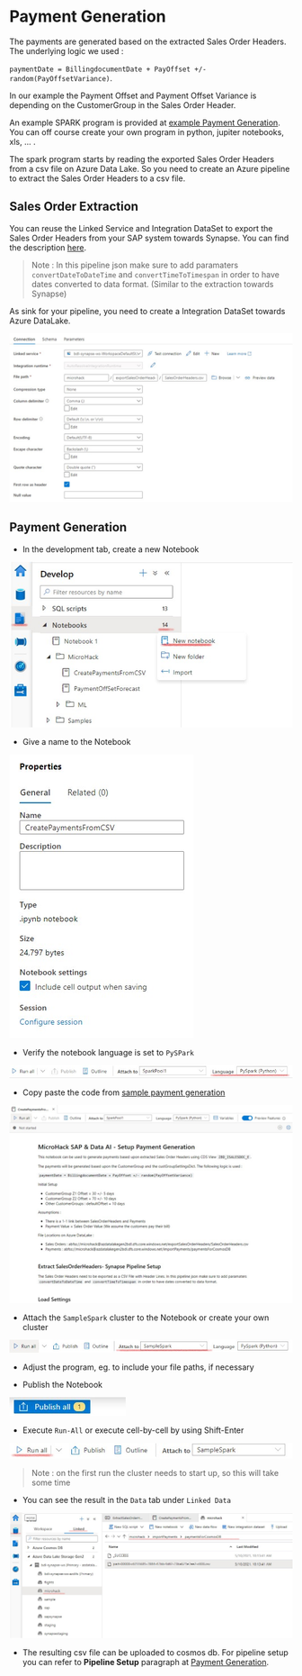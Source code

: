 # Payment Generation

The payments are generated based on the extracted Sales Order Headers. 
The underlying logic we used :

`paymentDate = BillingdocumentDate + PayOffset +/- random(PayOffsetVariance)`.

In our example the Payment Offset and Payment Offset Variance is depending on the CustomerGroup in the Sales Order Header.

An example SPARK program is provided at [example Payment Generation](../scripts/CreatePaymentsFromCSV.ipynb).
You can off course create your own program in python, jupiter notebooks, xls, ... .

The spark program starts by reading the exported Sales Order Headers from a csv file on Azure Data Lake. So you need to create an Azure pipeline to extract the Sales Order Headers to a csv file.

## Sales Order Extraction
You can reuse the Linked Service and Integration DataSet to export the Sales Order Headers from your SAP system towards Synapse. You can find the description [here](../DataFlowConfig.md).

> Note : In this pipeline json make sure to add paramaters `convertDateToDateTime` and `convertTimeToTimespan` in order to have dates converted to data format. (Similar to the extraction towards Synapse)

As sink for your pipeline, you need to create a Integration DataSet towards Azure DataLake.

<img src="../images/paymentGen/salesOrderHeadersCSV.jpg">

## Payment Generation
* In the development tab, create a new Notebook

<img src="../images/paymentGen/createNewNoteBook.jpg">

* Give a name to the Notebook
<img src="../images/paymentGen/notebookName.jpg">

* Verify the notebook language is set to `PySPark`
<img src="../images/paymentGen/pySpark.jpg">

* Copy paste the code from [sample payment generation](../scripts/CreatePaymentsFromCSV.ipynb)

<img src="../images/paymentGen/notebook.jpg">

* Attach the `SampleSpark` cluster to the Notebook or create your own cluster
<img src="../images/paymentGen/attachCluster.jpg">

* Adjust the program, eg. to include your file paths, if necessary

* Publish the Notebook

<img src="../images/paymentGen/publish.jpg">

* Execute `Run-All` or execute cell-by-cell by using Shift-Enter
<img src="../images/paymentGen/runAll.jpg">

> Note : on the first run the cluster needs to start up, so this will take some time

* You can see the result in the `Data` tab under `Linked Data`

<img src="../images/paymentGen/paymentsDataCSV.jpg">

* The resulting csv file can be uploaded to cosmos db. For pipeline setup you can refer to <b>Pipeline Setup</b> paragraph at [Payment Generation](paymentsSetup.md).
<!-- paymentsSetup.md#pipeline-setup doesn't seem to work on gitHub>


